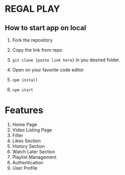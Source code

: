# REGAL PLAY

## How to start app on local
1. Fork the repository

1. Copy the link from repo

1. ``` git clone {paste link here} ```  in you desired folder.

1. Open on your favorite code editor

1. ``` npm install ```

1. ``` npm start ```


# Features 

1. Home Page 
1. Video Listing Page
1. Filter 
1. Likes Section
1. History Section
1. Watch Later Section
1. Playlist Management
1. Authentication
1. User Profile 


